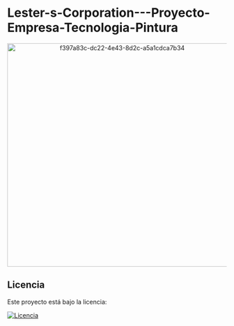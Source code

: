 # Lester-s-Corporation---Proyecto-Empresa-Tecnologia-Pintura

<p align="center">
<img width="512" height="512" alt="f397a83c-dc22-4e43-8d2c-a5a1cdca7b34" src="https://github.com/user-attachments/assets/caa0abe7-fc8d-48b3-85ed-6a1a54188b9c" />
</p>









## Licencia  

Este proyecto está bajo la licencia:

[![Licencia](https://img.shields.io/badge/Licencia-Apache%202.0-blue.svg)](LICENSE)
